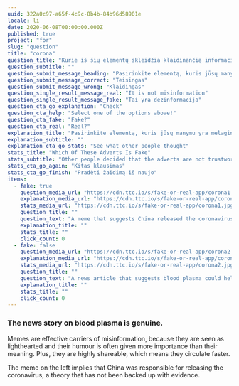 ```yaml
---
uuid: 322a0c97-a65f-4c9c-8b4b-84b96d58901e
locale: li
date: 2020-06-08T00:00:00.000Z
published: true
project: "for"
slug: "question"
title: "corona"
question_title: "Kurie iš šių elementų skleidžia klaidinančią informaciją apie koronavirusą?"
question_subtitle: ""
question_submit_message_heading: "Pasirinkite elementą, kuris jūsų manymu yra melagingas ar klaidinantis"
question_submit_message_correct: "Teisingas"
question_submit_message_wrong: "Klaidingas"
question_single_result_message_real: "It is not misinformation"
question_single_result_message_fake: "Tai yra dezinformacija"
question_cta_go_explanation: "Check"
question_cta_help: "Select one of the options above!"
question_cta_fake: "Fake?"
question_cta_real: "Real?"
explanation_title: "Pasirinkite elementą, kuris jūsų manymu yra melagingas ar klaidinantis"
explanation_subtitle: ""
explanation_cta_go_stats: "See what other people thought"
stats_title: "Which Of These Adverts Is Fake"
stats_subtitle: "Other people decided that the adverts are not trustworthy"
stats_cta_go_again: "Kitas klausimas"
stats_cta_go_finish: "Pradėti žaidimą iš naujo"
items:
  - fake: true
    question_media_url: "https://cdn.ttc.io/s/fake-or-real-app/corona1.jpg"
    explanation_media_url: "https://cdn.ttc.io/s/fake-or-real-app/corona1.jpg"
    stats_media_url: "https://cdn.ttc.io/s/fake-or-real-app/corona1.jpg"
    question_title: ""
    question_text: "A meme that suggests China released the coronavirus"
    explanation_title: ""
    stats_title: ""
    click_count: 0
  - fake: false
    question_media_url: "https://cdn.ttc.io/s/fake-or-real-app/corona2.jpg"
    explanation_media_url: "https://cdn.ttc.io/s/fake-or-real-app/corona2.jpg"
    stats_media_url: "https://cdn.ttc.io/s/fake-or-real-app/corona2.jpg"
    question_title: ""
    question_text: "A news article that suggests blood plasma could help cure coronavirus"
    explanation_title: ""
    stats_title: ""
    click_count: 0
---
```


### The news story on blood plasma is genuine.

Memes are effective carriers of misinformation, because they are seen as lighthearted and their humour is often given more importance than their meaning. Plus, they are highly shareable, which means they circulate faster.

The meme on the left implies that China was responsible for releasing the coronavirus, a theory that has not been backed up with evidence.
